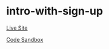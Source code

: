 # intro-with-sign-up

[Live Site](https://into-with-sign-up.adammescher.vercel.app)

[Code Sandbox](https://codesandbox.io/s/github/AdamMescher/intro-with-sign-up)
